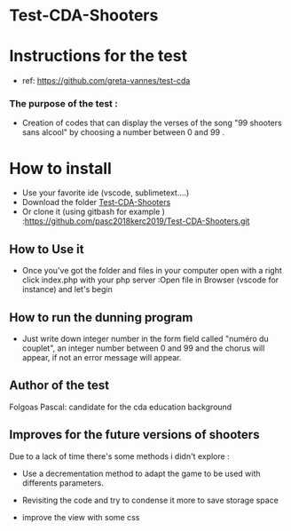 # Test-CDA-Shooters

# Instructions for the test

- ref: https://github.com/greta-vannes/test-cda

### The purpose of the test : 
- Creation of  codes that can display the verses of the 
  song "99 shooters sans alcool" by choosing a number between 0 and 99 .


#  How to install

- Use your favorite ide (vscode, sublimetext....)
- Download the folder [Test-CDA-Shooters](https://github.com/pasc2018kerc2019/Test-CDA-Shooters)  
- Or clone it  (using gitbash for example ) :https://github.com/pasc2018kerc2019/Test-CDA-Shooters.git

## How to Use it

- Once you've got the folder and files in your computer open with a right click index.php with your php server :Open file in Browser (vscode for instance)
and let's begin


## How to run the dunning program

- Just write down integer number in the form field called "numéro du couplet", an integer number 
 between 0 and 99 and the chorus will appear, if not an error message will appear.

## Author of the test
Folgoas Pascal: candidate for the cda education background




## Improves for the future versions of shooters
Due to a lack of time there's some methods i didn't explore :
- Use a decrementation method to adapt the game to be used with differents 
 parameters.
 
 - Revisiting the code and try to condense it more to save storage space 

 - improve the view with some css 




